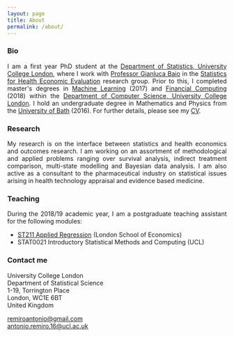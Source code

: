 ```yaml
---
layout: page
title: About
permalink: /about/
---
```


### Bio

<p align="justify">I am a first year PhD student at the <a href="https://www.ucl.ac.uk/statistics/">Department of Statistics, University College London</a>, where I work with <a href="http://www.statistica.it/gianluca/">Professor Gianluca Baio</a> in the <a href="https://www.ucl.ac.uk/statistics/research/statistics-health-economics">Statistics for Health Economic Evaluation</a> research group. Prior to this, I completed master's degrees in <a href="http://www.cs.ucl.ac.uk/prospective_students/msc_machine_learning/">Machine Learning</a> (2017) and <a href="https://www.ucl.ac.uk/prospective-students/graduate/research-degrees/financial-computing-mres-mphil-phd">Financial Computing</a> (2018) within the <a href="http://www.cs.ucl.ac.uk">Department of Computer Science, University College London</a>. I hold an undergraduate degree in Mathematics and Physics from the <a href="https://www.bath.ac.uk/">University of Bath</a> (2016). For further details, please see my <a href="https://remiroazocar.github.io/cv/">CV</a>.</p> 

### Research

<p align="justify">My research is on the interface between statistics and health economics and outcomes research. I am working on an assortment of methodological and applied problems ranging over survival analysis, indirect treatment comparison, multi-state modelling and Bayesian data analysis. I am also active as a consultant to the pharmaceutical industry on statistical issues arising in health technology appraisal and evidence based medicine.</p>

### Teaching

<p align="justify">During the 2018/19 academic year, I am a postgraduate teaching assistant for the following modules:</p>

* [ST211 Applied Regression](http://www.lse.ac.uk/resources/calendar/courseGuides/ST/2018_ST211.htm) (London School of Economics)
* STAT0021 Introductory Statistical Methods and Computing (UCL)

### Contact me

University College London<br/>
Department of Statistical Science<br/>
1-19, Torrington Place<br/>
London, WC1E 6BT<br/>
United Kingdom<br/>

[remiroantonio@gmail.com](mailto:remiroantonio@gmail.com)<br/>
[antonio.remiro.16@ucl.ac.uk](mailto:antonio.remiro.16@ucl.ac.uk)<br/>
